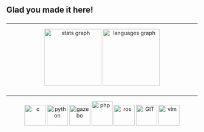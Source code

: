 <h2 align="left">Glad you made it here!</h2>

###
---

<div align="center">
  <img src="https://github-readme-stats.vercel.app/api?username=iBz-04&hide_title=false&rank_icon=github&show_icons=true&include_all_commits=true&count_private=true&disable_animations=false&theme=dark&locale=en&hide_border=false&token=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" height="150" alt="stats graph"  />
  <img src="https://github-readme-stats.vercel.app/api/top-langs?username=iBz-04&locale=en&hide_title=false&layout=compact&card_width=320&langs_count=8&theme=dark&hide_border=false&token=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" height="150" alt="languages graph"  />
</div>


###
---


<div align="center">
      <img src="https://cdn.jsdelivr.net/gh/devicons/devicon@latest/icons/c/c-original.svg" alt="c" width="55" height="55"/> 
      <img src="https://cdn.jsdelivr.net/gh/devicons/devicon@latest/icons/python/python-original.svg" alt="python" width="55" height="55"/>
      <img src="https://cdn.jsdelivr.net/gh/devicons/devicon@latest/icons/gazebo/gazebo-original.svg" alt="gazebo" width="55" height="55"/>
      <img src="https://cdn.jsdelivr.net/gh/devicons/devicon@latest/icons/php/php-original.svg" alt="php" width="55" height="65"/>
      <img src="https://cdn.jsdelivr.net/gh/devicons/devicon@latest/icons/ros/ros-original.svg" alt="ros" width="55" height="55"/>
      <img src="https://www.vectorlogo.zone/logos/git-scm/git-scm-icon.svg" alt="GIT" width="55" height="55"/> 
      <img src="https://cdn.jsdelivr.net/gh/devicons/devicon@latest/icons/vim/vim-original.svg" alt="vim" width="55" height="55"/>
</div>



